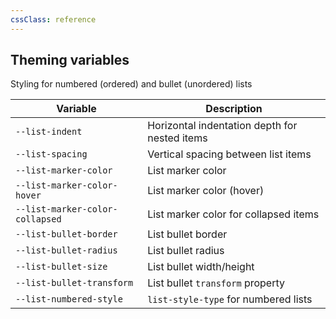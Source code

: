 ```yaml
---
cssClass: reference
---
```


## Theming variables

Styling for numbered (ordered) and bullet (unordered) lists

| Variable                        | Description                                   |
| ------------------------------- | --------------------------------------------- |
| `--list-indent`                 | Horizontal indentation depth for nested items |
| `--list-spacing`                | Vertical spacing between list items           |
| `--list-marker-color`           | List marker color                             |
| `--list-marker-color-hover`     | List marker color (hover)                     |
| `--list-marker-color-collapsed` | List marker color for collapsed items         |
| `--list-bullet-border`          | List bullet border                            |
| `--list-bullet-radius`          | List bullet radius                            |
| `--list-bullet-size`            | List bullet width/height                      |
| `--list-bullet-transform`       | List bullet `transform` property                                              |
| `--list-numbered-style`         | `list-style-type` for numbered lists                                          |
